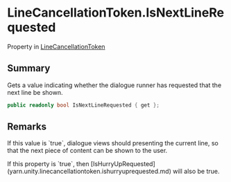 # LineCancellationToken.IsNextLineRequested

Property in [LineCancellationToken](/docs/api/csharp/yarn.unity.linecancellationtoken.md)

## Summary


Gets a value indicating whether the dialogue runner has requested
that the next line be shown.


```csharp
public readonly bool IsNextLineRequested { get };
```

## Remarks

<p>
If this value is `true`, dialogue views should
presenting the current line, so that the next piece of content can
be shown to the user.
</p> <p>
If this property is `true`, then [IsHurryUpRequested](yarn.unity.linecancellationtoken.ishurryuprequested.md) will also be true.</p>

